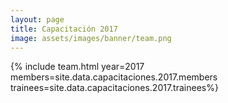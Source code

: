 ```yaml
---
layout: page
title: Capacitación 2017
image: assets/images/banner/team.png
---
```


{% include team.html year=2017 members=site.data.capacitaciones.2017.members trainees=site.data.capacitaciones.2017.trainees%}